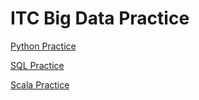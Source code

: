 # ITC Big Data Practice

[Python Practice](https://github.com/keithonpy/ITC_python_practice.git)

[SQL Practice](https://github.com/keithonpy/ITC_SQL_practice.git)

[Scala Practice](https://github.com/keithonpy/ITC_scala_practice.git)
